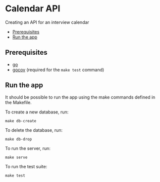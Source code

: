 # Calendar API

Creating an API for an interview calendar

<!-- vim-markdown-toc GFM -->

* [Prerequisites](#prerequisites)
* [Run the app](#run-the-app)

<!-- vim-markdown-toc -->

## Prerequisites

* [go](https://golang.org)
* [gocov](https://github.com/axw/gocov#installation) (required for the `make test`
  command)


## Run the app

It should be possible to run the app using the make commands defined in the
Makefile.

To create a new database, run:

    make db-create

To delete the database, run:

    make db-drop

To run the server, run:

    make serve

To run the test suite:

    make test
